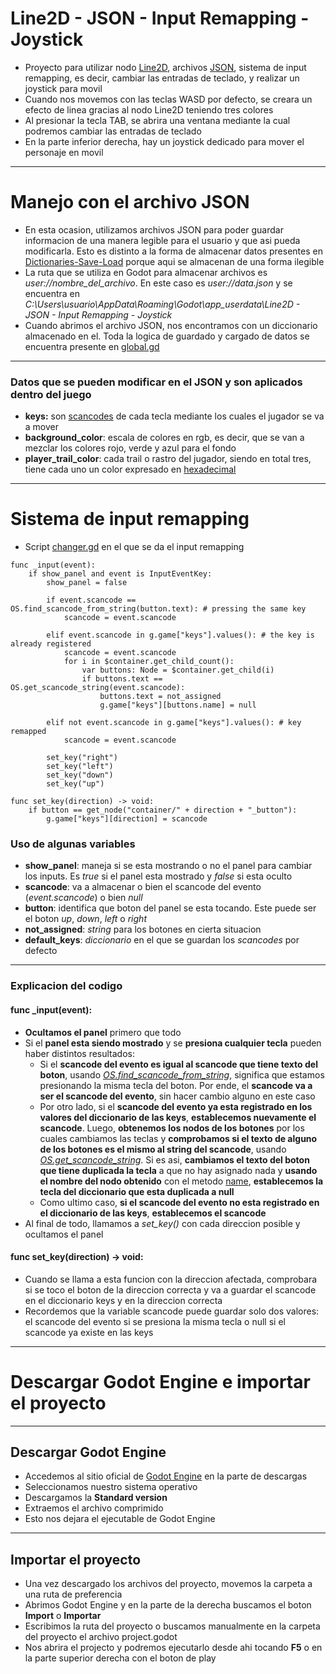 # Line2D - JSON - Input Remapping - Joystick
* Proyecto para utilizar nodo [Line2D](https://docs.godotengine.org/es/stable/classes/class_line2d.html), archivos [JSON](https://docs.godotengine.org/es/stable/classes/class_json.html), sistema de input remapping, es decir, cambiar las entradas de teclado, y realizar un joystick para movil
* Cuando nos movemos con las teclas WASD por defecto, se creara un efecto de linea gracias al nodo Line2D teniendo tres colores
* Al presionar la tecla TAB, se abrira una ventana mediante la cual podremos cambiar las entradas de teclado
* En la parte inferior derecha, hay un joystick dedicado para mover el personaje en movil
---
# Manejo con el archivo JSON
* En esta ocasion, utilizamos archivos JSON para poder guardar informacion de una manera legible para el usuario y que asi pueda modificarla. Esto es distinto a la forma de almacenar datos presentes en [Dictionaries-Save-Load](https://github.com/MarcoPaoletta/Dictionaries-Save-Load/blob/master/rsc/gamehandler/gamehandler.gd) porque aqui se almacenan de una forma ilegible
* La ruta que se utiliza en Godot para almacenar archivos es *user://nombre_del_archivo*. En este caso es *user://data.json* y se encuentra en *C:\Users\usuario\AppData\Roaming\Godot\app_userdata\Line2D - JSON - Input Remapping - Joystick*
* Cuando abrimos el archivo JSON, nos encontramos con un diccionario almacenado en el. Toda la logica de guardado y cargado de datos se encuentra presente en [global.gd](https://github.com/MarcoPaoletta/Line2D-JSON-InputRemapping-Joystick/blob/master/rsc/global/global.gd)

---

### Datos que se pueden modificar en el JSON y son aplicados dentro del juego
* **keys:** son [scancodes](https://docs.godotengine.org/es/stable/classes/class_%40globalscope.html#enum-globalscope-keylist) de cada tecla mediante los cuales el jugador se va a mover
* **background_color**: escala de colores en rgb, es decir, que se van a mezclar los colores rojo, verde y azul para el fondo
* **player_trail_color**: cada trail o rastro del jugador, siendo en total tres, tiene cada uno un color expresado en [hexadecimal](https://desafiohosting.com/que-es-codigo-colores-web/#Sistema_Hexadecimal)

---
# Sistema de input remapping
* Script [changer.gd](https://github.com/MarcoPaoletta/Line2D-JSON-InputRemapping-Joystick/blob/master/rsc/scripts/changer.gd) en el que se da el input remapping
```gdscript
func _input(event):
	if show_panel and event is InputEventKey: 
		show_panel = false
		
		if event.scancode == OS.find_scancode_from_string(button.text): # pressing the same key
			scancode = event.scancode

		elif event.scancode in g.game["keys"].values(): # the key is already registered
			scancode = event.scancode
			for i in $container.get_child_count():
				var buttons: Node = $container.get_child(i)
				if buttons.text == OS.get_scancode_string(event.scancode):
					buttons.text = not_assigned
					g.game["keys"][buttons.name] = null
					
		elif not event.scancode in g.game["keys"].values(): # key remapped
			scancode = event.scancode

		set_key("right")
		set_key("left")
		set_key("down")
		set_key("up")

func set_key(direction) -> void:
	if button == get_node("container/" + direction + "_button"):
		g.game["keys"][direction] = scancode
```
### Uso de algunas variables
* **show_panel**: maneja si se esta mostrando o no el panel para cambiar los inputs. Es *true* si el panel esta mostrado y *false* si esta oculto
* **scancode**: va a almacenar o bien el scancode del evento (*event.scancode*) o bien *null*
* **button**: identifica que boton del panel se esta tocando. Este puede ser el boton *up*, *down*, *left* o *right*
* **not_assigned**: *string* para los botones en cierta situacion
* **default_keys**: *diccionario* en el que se guardan los *scancodes* por defecto

---

### Explicacion del codigo
#### **func _input(event):**
* **Ocultamos el panel** primero que todo
* Si el **panel esta siendo mostrado** y se **presiona cualquier tecla** pueden haber distintos resultados:
    * Si el **scancode del evento es igual al scancode que tiene texto del boton**, usando [*OS.find_scancode_from_string*](https://docs.godotengine.org/es/stable/classes/class_os.html#class-os-method-find-scancode-from-string), significa que estamos presionando la misma tecla del boton. Por ende, el **scancode va a ser el scancode del evento**, sin hacer cambio alguno en este caso
    * Por otro lado, si el **scancode del evento ya esta registrado en los valores del diccionario de las keys**, **establecemos nuevamente el scancode**. Luego, **obtenemos los nodos de los botones** por los cuales cambiamos las teclas y **comprobamos si el texto de alguno de los botones es el mismo al string del scancode**, usando [*OS.get_scancode_string*](https://docs.godotengine.org/es/stable/classes/class_os.html#class-os-method-get-scancode-string). Si es asi, **cambiamos el texto del boton que tiene duplicada la tecla** a que no hay asignado nada y **usando el nombre del nodo obtenido** con el metodo [name](https://docs.godotengine.org/es/stable/classes/class_node.html#class-node-property-name), **establecemos la tecla del diccionario que esta duplicada a null**
    * Como ultimo caso, **si el scancode del evento no esta registrado en el diccionario de las keys**, **establecemos el scancode**
* Al final de todo, llamamos a *set_key()* con cada direccion posible y ocultamos el panel

#### **func set_key(direction) -> void:**
* Cuando se llama a esta funcion con la direccion afectada, comprobara si se toco el boton de la direccion correcta y va a guardar el scancode en el diccionario keys y en la direccion correcta
* Recordemos que la variable scancode puede guardar solo dos valores: el scancode del evento si se presiona la misma tecla o null si el scancode ya existe en las keys

---

# Descargar Godot Engine e importar el proyecto
---

## Descargar Godot Engine

* Accedemos al sitio oficial de [Godot Engine](https://godotengine.org/download) en la parte de descargas
* Seleccionamos nuestro sistema operativo
* Descargamos la **Standard version**
* Extraemos el archivo comprimido
* Esto nos dejara el ejecutable de Godot Engine

---

## Importar el proyecto

* Una vez descargado los archivos del proyecto, movemos la carpeta a una ruta de preferencia
* Abrimos Godot Engine y en la parte de la derecha buscamos el boton **Import** o **Importar**
* Escribimos la ruta del proyecto o buscamos manualmente en la carpeta del proyecto el archivo project.godot 
* Nos abrira el projecto y podremos ejecutarlo desde ahi tocando **F5** o en la parte superior derecha con el boton de play


